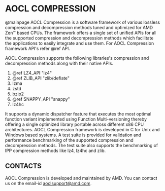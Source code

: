 AOCL COMPRESSION
================
@mainpage
AOCL Compression is a software framework of various lossless compression and
decompression methods tuned and optimized for AMD Zen™ based CPUs.
The framework offers a single set of unified APIs for all the supported
compression and decompression methods which facilitate the applications to
easily integrate and use them. For AOCL Compression framework API's refer @ref API.

AOCL Compression supports the following libraries's compression and decompression methods along with their native APIs.
1. @ref LZ4_API "lz4"
2. @ref ZLIB_API "zlib/deflate"
3. lzma
5. zstd
6. bzip2
7. @ref SNAPPY_API "snappy"
8. lz4hc

It supports a dynamic dispatcher feature that executes the most optimal
function variant implemented using Function Multi-versioning thereby offering
a single optimized library portable across different x86 CPU architectures.
AOCL Compression framework is developed in C for Unix and Windows based systems.
A test suite is provided for validation and performance benchmarking
of the supported compression and decompression methods. The test suite also
supports the benchmarking of IPP compression methods like lz4, lz4hc and zlib.

CONTACTS
--------
AOCL Compression is developed and maintained by AMD.
You can contact us on the email-id aoclsupport@amd.com.